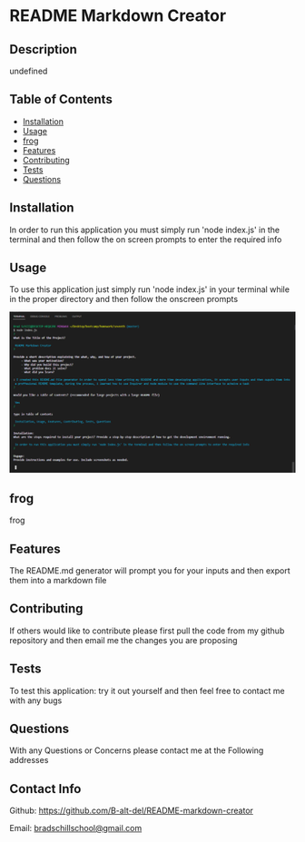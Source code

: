 
# README Markdown Creator

## Description

undefined

## Table of Contents 

- [Installation](#Installation)
- [Usage](#Usage)
- [frog](#frog)
- [Features](#Features)
- [Contributing](#Contributing)
- [Tests](#Tests)
- [Questions](#Questions)

## Installation

In order to run this application you must simply run 'node index.js' in the terminal and then follow the on screen prompts to enter the required info

## Usage

To use this application just simply run 'node index.js' in your terminal while in the proper directory and then follow the onscreen prompts

![undefined](./assets/images/screenshot.png)


## frog

frog 

## Features

The README.md generator will prompt you for your inputs and then export them into a markdown file    

## Contributing

If others would like to contribute please first pull the code from my github repository and then email me the changes you are proposing    

## Tests

To test this application: try it out yourself and then feel free to contact me with any bugs    

## Questions

With any Questions or Concerns please contact me at the Following addresses    

## Contact Info

Github: https://github.com/B-alt-del/README-markdown-creator

Email: bradschillschool@gmail.com
